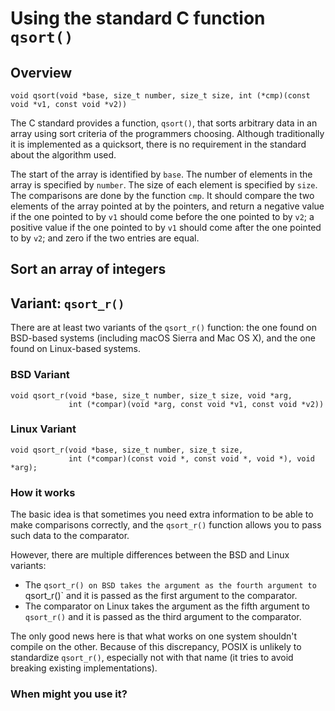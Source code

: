 # Using the standard C function `qsort()`

## Overview

    void qsort(void *base, size_t number, size_t size, int (*cmp)(const void *v1, const void *v2))

The C standard provides a function, `qsort()`, that sorts arbitrary data
in an array using sort criteria of the programmers choosing.
Although traditionally it is implemented as a quicksort, there is no
requirement in the standard about the algorithm used.

The start of the array is identified by `base`.
The number of elements in the array is specified by `number`.
The size of each element is specified by `size`.
The comparisons are done by the function `cmp`.
It should compare the two elements of the array pointed at by the
pointers, and return a negative value if the one pointed to by `v1`
should come before the one pointed to by `v2`; a positive value if the
one pointed to by `v1` should come after the one pointed to by `v2`; and
zero if the two entries are equal.

## Sort an array of integers



## Variant: `qsort_r()`

There are at least two variants of the `qsort_r()` function: the one
found on BSD-based systems (including macOS Sierra and Mac OS X), and
the one found on Linux-based systems.

### BSD Variant

    void qsort_r(void *base, size_t number, size_t size, void *arg,
                 int (*compar)(void *arg, const void *v1, const void *v2))

### Linux Variant

    void qsort_r(void *base, size_t number, size_t size,
                 int (*compar)(const void *, const void *, void *), void *arg);

### How it works

The basic idea is that sometimes you need extra information to be able
to make comparisons correctly, and the `qsort_r()` function allows you
to pass such data to the comparator.

However, there are multiple differences between the BSD and Linux
variants:

* The `qsort_r() on BSD takes the argument as the fourth argument to
  `qsort_r()` and it is passed as the first argument to the comparator.
*  The comparator on Linux takes the argument as the fifth argument to
   `qsort_r()` and it is passed as the third argument to the comparator.

The only good news here is that what works on one system shouldn't
compile on the other.
Because of this discrepancy, POSIX is unlikely to standardize
`qsort_r()`, especially not with that name (it tries to avoid breaking
existing implementations).

### When might you use it?


